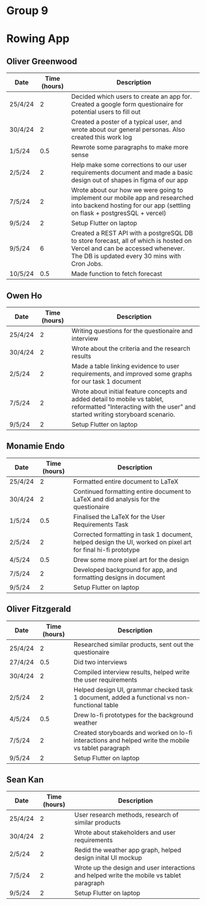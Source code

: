 # Group 9
# Rowing App

## Oliver Greenwood
<table>
  <thead>
    <tr>
      <th>Date</th>
      <th>Time (hours)</th>
      <th>Description</th>
    </tr>
  </thead>
  <tbody>
    <tr>
      <td>25/4/24</td>
      <td>2</td>
      <td>Decided which users to create an app for. Created a google form questionaire for potential users to fill out</td>
    </tr>
    <tr>
      <td>30/4/24</td>
      <td>2</td>
      <td>Created a poster of a typical user, and wrote about our general personas. Also created this work log</td>
    </tr>
    <tr>
      <td>1/5/24</td>
      <td>0.5</td>
      <td>Rewrote some paragraphs to make more sense</td>
    </tr>
    <tr>
      <td>2/5/24</td>
      <td>2</td>
      <td>Help make some corrections to our user requirements document and made a basic design out of shapes in figma of our app</td>
    </tr>
    <tr>
      <td>7/5/24</td>
      <td>2</td>
      <td>Wrote about our how we were going to implement our mobile app and researched into backend hosting for our app (settling on flask + postgresSQL + vercel)</td>
    </tr>
    <tr>
      <td>9/5/24</td>
      <td>2</td>
      <td>Setup Flutter on laptop</td>
    </tr>
    <tr>
      <td>9/5/24</td>
      <td>6</td>
      <td>Created a REST API with a postgreSQL DB to store forecast, all of which is hosted on Vercel and can be accessed whenever. The DB is updated every 30 mins with Cron Jobs.</td>
    </tr>
    <tr>
      <td>10/5/24</td>
      <td>0.5</td>
      <td>Made function to fetch forecast</td>
    </tr>
    <!-- Add more rows as needed -->
  </tbody>
</table>


## Owen Ho
<table>
  <thead>
    <tr>
      <th>Date</th>
      <th>Time (hours)</th>
      <th>Description</th>
    </tr>
  </thead>
  <tbody>
    <tr>
      <td>25/4/24</td>
      <td>2</td>
      <td>Writing questions for the questionaire and interview</td>
    </tr>
    <tr>
      <td>30/4/24</td>
      <td>2</td>
      <td>Wrote about the criteria and the research results</td>
    </tr>
    <tr>
      <td>2/5/24</td>
      <td>2</td>
      <td>Made a table linking evidence to user requirements, and improved some graphs for our task 1 document</td>
    </tr>
    <tr>
      <td>7/5/24</td>
      <td>2</td>
      <td>Wrote about initial feature concepts and added detail to mobile vs tablet, reformatted "Interacting with the user" and started writing storyboard scenario.</td>
    </tr>
    <tr>
      <td>9/5/24</td>
      <td>2</td>
      <td>Setup Flutter on laptop</td>
    </tr>
    <!-- Add more rows as needed -->
  </tbody>
</table>

## Monamie Endo
<table>
  <thead>
    <tr>
      <th>Date</th>
      <th>Time (hours)</th>
      <th>Description</th>
    </tr>
  </thead>
  <tbody>
    <tr>
      <td>25/4/24</td>
      <td>2</td>
      <td>Formatted entire document to LaTeX</td>
    </tr>
    <tr>
      <td>30/4/24</td>
      <td>2</td>
      <td>Continued formatting entire document to LaTeX and did analysis for the questionaire</td>
    </tr>
    <tr>
      <td>1/5/24</td>
      <td>0.5</td>
      <td>Finalised the LaTeX for the User Requirements Task</td>
    </tr>
    <tr>
      <td>2/5/24</td>
      <td>2</td>
      <td>Corrected formatting in task 1 document, helped design the UI, worked on pixel art for final hi-fi prototype</td>
    </tr>
    <tr>
      <td>4/5/24</td>
      <td>0.5</td>
      <td>Drew some more pixel art for the design</td>
    </tr>
    <tr>
      <td>7/5/24</td>
      <td>2</td>
      <td>Developed background for app, and formatting designs in document</td>
    </tr>
    <tr>
      <td>9/5/24</td>
      <td>2</td>
      <td>Setup Flutter on laptop</td>
    </tr>
    <!-- Add more rows as needed -->
  </tbody>
</table>

## Oliver Fitzgerald
<table>
  <thead>
    <tr>
      <th>Date</th>
      <th>Time (hours)</th>
      <th>Description</th>
    </tr>
  </thead>
  <tbody>
    <tr>
      <td>25/4/24</td>
      <td>2</td>
      <td>Researched similar products, sent out the questionaire</td>
    </tr>
    <tr>
      <td>27/4/24</td>
      <td>0.5</td>
      <td>Did two interviews</td>
    </tr>
    <tr>
      <td>30/4/24</td>
      <td>2</td>
      <td>Compiled interview results, helped write the user requirements</td>
    </tr>
    <tr>
      <td>2/5/24</td>
      <td>2</td>
      <td>Helped design UI, grammar checked task 1 document, added a functional vs non-functional table</td>
    </tr>
    <tr>
      <td>4/5/24</td>
      <td>0.5</td>
      <td>Drew lo-fi prototypes for the background weather</td>
    </tr>
    <tr>
      <td>7/5/24</td>
      <td>2</td>
      <td>Created storyboards and worked on lo-fi interactions and helped write the mobile vs tablet paragraph</td>
    </tr>
    <tr>
      <td>9/5/24</td>
      <td>2</td>
      <td>Setup Flutter on laptop</td>
    </tr>
    <!-- Add more rows as needed -->
  </tbody>
</table>

## Sean Kan
<table>
  <thead>
    <tr>
      <th>Date</th>
      <th>Time (hours)</th>
      <th>Description</th>
    </tr>
  </thead>
  <tbody>
    <tr>
      <td>25/4/24</td>
      <td>2</td>
      <td>User research methods, research of similar products</td>
    </tr>
    <tr>
      <td>30/4/24</td>
      <td>2</td>
      <td>Wrote about stakeholders and user requirements</td>
    </tr>
    <tr>
      <td>2/5/24</td>
      <td>2</td>
      <td>Redid the weather app graph, helped design inital UI mockup</td>
    </tr>
    <tr>
      <td>7/5/24</td>
      <td>2</td>
      <td>Wrote up the design and user interactions and helped write the mobile vs tablet paragraph</td>
    </tr>
    <tr>
      <td>9/5/24</td>
      <td>2</td>
      <td>Setup Flutter on laptop</td>
    </tr>
    <!-- Add more rows as needed -->
  </tbody>
</table>
